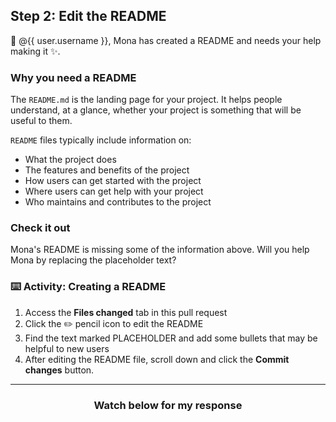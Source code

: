 ## Step 2: Edit the README

:wave: @{{ user.username }}, Mona has created a README and needs your help making it :sparkles:. 

### Why you need a README

The `README.md` is the landing page for your project. It helps people understand, at a glance, whether your project is something that will be useful to them.

`README` files typically include information on:

- What the project does
- The features and benefits of the project
- How users can get started with the project
- Where users can get help with your project
- Who maintains and contributes to the project

### Check it out

Mona's README is missing some of the information above. Will you help Mona by replacing the placeholder text?


### :keyboard: Activity: Creating a README

1. Access the **Files changed** tab in this pull request
1. Click the :pencil2: pencil icon to edit the README
1. Find the text marked PLACEHOLDER and add some bullets that may be helpful to new users
1. After editing the README file, scroll down and click the **Commit changes** button.

<hr>
<h3 align="center">Watch below for my response</h3>

